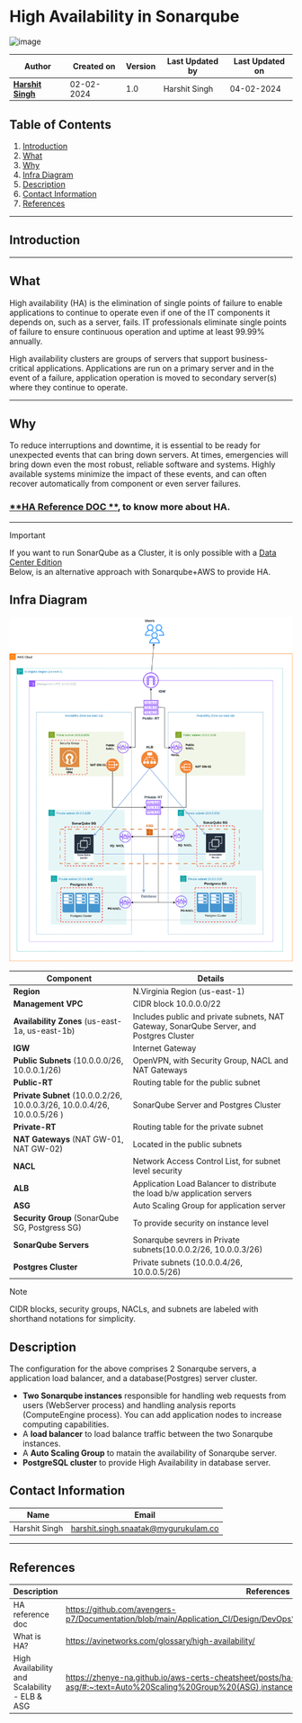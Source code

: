 # High Availability in Sonarqube
![image](https://github.com/avengers-p7/Documentation/assets/156056444/62618808-0025-4518-a9fd-5102cf1383e2)

| Author                                                           | Created on  | Version    | Last Updated by | Last Updated on |
| ---------------------------------------------------------------- | ----------- | ---------- | --------------- | --------------- |
| **[Harshit Singh](https://github.com/Panu-S-Harshit-Ninja-07)**  | 02-02-2024  | 1.0        | Harshit Singh   | 04-02-2024      |


## Table  of Contents

1. [Introduction](#Introduction)
2. [What](#What)
3. [Why](#Why)
4. [Infra Diagram](#Infra-Diagram)
5. [Description](#Description)
6. [Contact Information](#Contact-Information)
7. [References](#References)
***

## Introduction 

***
## What
High availability (HA) is the elimination of single points of failure to enable applications to continue to operate even if one of the IT components it depends on, such as a server, fails. IT professionals eliminate single points of failure to ensure continuous operation and uptime at least 99.99% annually.

High availability clusters are groups of servers that support business-critical applications. Applications are run on a primary server and in the event of a failure, application operation is moved to secondary server(s) where they continue to operate.
***
## Why 
To reduce interruptions and downtime, it is essential to be ready for unexpected events that can bring down servers. At times, emergencies will bring down even the most robust, reliable software and systems. Highly available systems minimize the impact of these events, and can often recover automatically from component or even server failures. 

### [**HA Reference DOC **](https://github.com/avengers-p7/Documentation/blob/main/Application_CI/Design/DevOps%20Practices/High%20Availability/README.md), to know more about HA.
***
> [!IMPORTANT]
> If you want to run SonarQube as a Cluster, it is only possible with a [Data Center Edition](https://docs.sonarsource.com/sonarqube/latest/setup-and-upgrade/install-the-server-as-a-cluster/)<br>
> Below, is an alternative approach with Sonarqube+AWS to provide HA.

## Infra Diagram
<img title="HA Sonarqube" alt="HA Sonarqube AWS " src="./HA-Sonarqube.drawio (6).svg">

| Component  | Details 
| ---------- | -----------------------------
| **Region** |	N.Virginia Region (us-east-1)
| **Management VPC** |	CIDR block 10.0.0.0/22
| **Availability Zones** (us-east-1a, us-east-1b) |	Includes public and private subnets, NAT Gateway, SonarQube Server, and Postgres Cluster
| **IGW** |	Internet Gateway 
| **Public Subnets** (10.0.0.0/26, 10.0.0.1/26)	|  OpenVPN, with Security Group, NACL and NAT Gateways 
| **Public-RT** |	Routing table for the public subnet
| **Private Subnet** (10.0.0.2/26, 10.0.0.3/26, 10.0.0.4/26, 10.0.0.5/26 ) |	SonarQube Server and Postgres Cluster
| **Private-RT** |	Routing table for the private subnet
| **NAT Gateways** (NAT GW-01, NAT GW-02) |	Located in the public subnets
| **NACL** |	Network Access Control List, for subnet level security
| **ALB** |	Application Load Balancer to distribute the load b/w application servers
| **ASG** | Auto Scaling Group for application server |
|**Security Group** (SonarQube SG, Postgress SG)| To provide security on instance level
| **SonarQube Servers** |	Sonarqube sevrers in Private subnets(10.0.0.2/26, 10.0.0.3/26) 
| **Postgres Cluster** |	Private subnets (10.0.0.4/26, 10.0.0.5/26) |
> [!Note]
> CIDR blocks, security groups, NACLs, and subnets are labeled with shorthand notations for simplicity.

## Description
The configuration for the above comprises 2 Sonarqube servers, a application load balancer, and a database(Postgres) server cluster.
- **Two Sonarqube instances** responsible for handling web requests from users (WebServer process) and handling analysis reports (ComputeEngine process). You can add application nodes to increase computing capabilities.
- A **load balancer** to load balance traffic between the two Sonarqube instances.
- A **Auto Scaling Group** to matain the availability of Sonarqube server.
- **PostgreSQL cluster** to provide High Availability in database server.


## Contact Information

|     Name         | Email  |
| -----------------| ------------------------------------ |
| Harshit Singh    | harshit.singh.snaatak@mygurukulam.co |
***

## References

| Description                                   | References  
| --------------------------------------------  | -------------------------------------------------|
| HA  reference doc | https://github.com/avengers-p7/Documentation/blob/main/Application_CI/Design/DevOps%20Practices/High%20Availability/README.md |
| What is HA?                                   | https://avinetworks.com/glossary/high-availability/ |
| High Availability and Scalability - ELB & ASG | https://zhenye-na.github.io/aws-certs-cheatsheet/posts/ha-elb-asg/#:~:text=Auto%20Scaling%20Group%20(ASG),instances%20to%20a%20load%20balancer |
